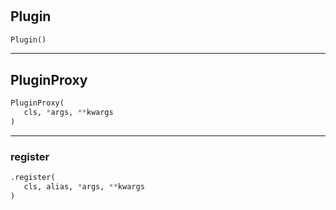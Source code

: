 #


## Plugin
```python 
Plugin()
```



----


## PluginProxy
```python 
PluginProxy(
   cls, *args, **kwargs
)
```



----


### register
```python
.register(
   cls, alias, *args, **kwargs
)
```

